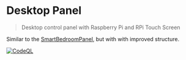 # Desktop Panel

> Desktop control panel with Raspberry Pi and RPi Touch Screen

Similar to the 
[SmartBedroomPanel](https://github.com/penguineer/SmartBedroomPanel),
but with with improved structure.

[![CodeQL](https://github.com/penguineer/DesktopPanel/actions/workflows/codeql-analysis.yml/badge.svg)](https://github.com/penguineer/DesktopPanel/actions/workflows/codeql-analysis.yml)
